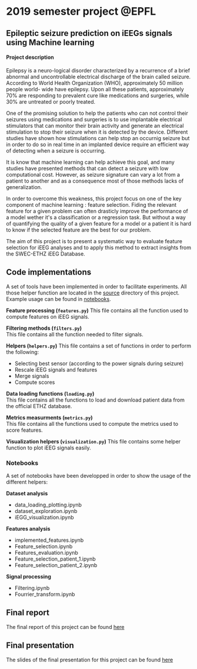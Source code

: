 # 2019 semester project @EPFL

## Epileptic seizure prediction on iEEGs signals using Machine learning

#### Project description
Epilepsy is a neuro-logical disorder characterized by a recurrence of a brief abnormal and uncontrollable electrical discharge of the brain called seizure. According to World Health Organization (WHO), approximately 50 million people world- wide have epilepsy. Upon all these patients, approximately 70% are responding to prevalent cure like medications and surgeries, while 30%  are untreated or poorly treated. 

One of the promising solution to help the patients who can not control their seizures using medications and surgeries is to use implantable electrical stimulators that can monitor their brain activity and generate an electrical stimulation to stop their seizure when it is detected by the device. Different studies have shown how stimulations can help stop an occurnig seizure but in order to do so in real time in an implanted device require an efficient way of detecting when a seizure is occurring.

It is know that machine learning can help achieve this goal, and many studies have presented methods that can detect a seizure with low computational cost. However, as seizure signature can vary a lot from a patient to another and as a consequence most of those methods lacks of generalization.

In order to overcome this weakness, this project focus on one of the key component of machine learning : feature selection. Fiding the relevant feature for a given problem can often drasticly improve the performance of a model wether it's a classification or a regression task. But without a way of quantifying the quality of a given feature for a model or a patient it is hard to know if the selected feature are the best for our problem. 

The aim of this project is to present a systematic way to evaluate feature selection for iEEG analyses and to apply this method to extract insights from the SWEC-ETHZ iEEG Database.

## Code implementations

A set of tools have been implemented in order to facilitate experiments. All those helper function are located in the [source](src/) directory of this project. Example usage can be found in [notebooks](notebooks/).

**Feature processing (`features.py`)**
This file contains all the function used to compute features on iEEG signals.

**Filtering methods (`filters.py`)**     
This file contains all the function needed to filter signals.

**Helpers (`helpers.py`)**
This file contains a set of functions in order to perform the following:

- Selecting best sensor (according to the power signals during seizure)
- Rescale iEEG signals and features
- Merge signals
- Compute scores

**Data loading functions (`loading.py`)**    
This file contains all the functions to load and download patient data from the official ETHZ database.

**Metrics measurments (`metrics.py`)**   
This file contains all the functions used to compute the metrics used to score features.

**Visualization helpers (`visualization.py`)**
This file contains some helper function to plot iEEG signals easily.

### Notebooks

A set of notebooks have been developped in order to show the usage of the different helpers:

**Dataset analysis**
- data_loading_plotting.ipynb 
- dataset_exploration.ipynb
- iEGG_visualization.ipynb

**Features analysis**
- implemented_features.ipynb
- Feature_selection.ipynb
- Features_evaluation.ipynb
- Feature_selection_patient_1.ipynb
- Feature_selection_patient_2.ipynb

**Signal processing**
- Filtering.ipynb
- Fourrier_transform.ipynb

## Final report

The final report of this project can be found [here](doc/final_report.pdf)

## Final presentation

The slides of the final presentation for this project can be found [here](slides/final_presentation.pdf)
